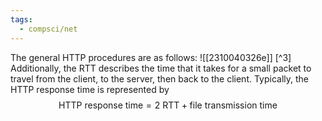```yaml
---
tags:
  - compsci/net
---
```

The general HTTP procedures are as follows: ![[2310040326e]] [^3]
Additionally, the RTT describes the time that it takes for a small packet to travel from the client, to the server, then back to the client. Typically, the HTTP response time is represented by $$\text{HTTP response time}= 2\text{ RTT} + \text{file transmission time}$$